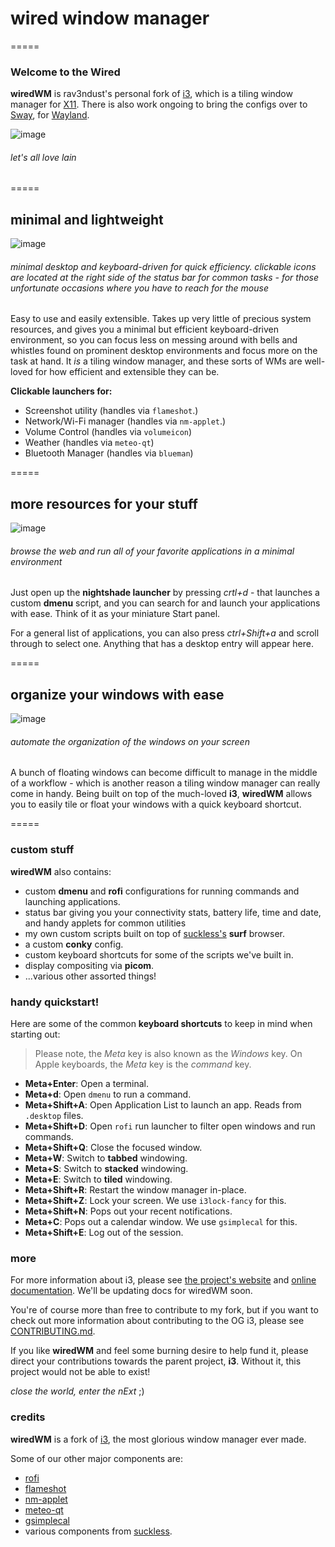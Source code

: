 # wired window manager
=====

### Welcome to the Wired

**wiredWM** is rav3ndust's personal fork of [i3](https://i3wm.org/), which is a tiling window manager for [X11](https://www.x.org/). There is also work ongoing to bring the configs over to [Sway](https://swaywm.org/), for [Wayland](https://wayland.freedesktop.org/).

![image](https://github.com/rav3ndust/wiredWM/assets/35274771/606fd9ee-4924-4d64-96f0-1de99bf3de87)

###### let's all love lain

=====

## minimal and lightweight 

![image](https://github.com/rav3ndust/wiredWM/assets/35274771/a1229952-062f-4f6e-8eb9-02e08712c081)


###### minimal desktop and keyboard-driven for quick efficiency. clickable icons are located at the right side of the status bar for common tasks - for those unfortunate occasions where you have to reach for the mouse

Easy to use and easily extensible. Takes up very little of precious system resources, and gives you a minimal but efficient keyboard-driven environment, so you can focus less on messing around with bells and whistles found on prominent desktop environments and focus more on the task at hand. It *is* a tiling window manager, and these sorts of WMs are well-loved for how efficient and extensible they can be. 

**Clickable launchers for:**

- Screenshot utility (handles via `flameshot`.)
- Network/Wi-Fi manager (handles via `nm-applet`.)
- Volume Control (handles via `volumeicon`) 
- Weather (handles via `meteo-qt`)
- Bluetooth Manager (handles via `blueman`)
  
=====

## more resources for your stuff

![image](https://github.com/rav3ndust/wiredWM/assets/35274771/1100995d-363f-45e6-8b45-a4f084d983d7)

###### browse the web and run all of your favorite applications in a minimal environment 

Just open up the **nightshade launcher** by pressing *crtl+d* - that launches a custom **dmenu** script, and you can search for and launch your applications with ease. Think of it as your miniature Start panel.

For a general list of applications, you can also press *ctrl+Shift+a* and scroll through to select one. Anything that has a desktop entry will appear here. 

=====

## organize your windows with ease

![image](https://github.com/rav3ndust/wiredWM/assets/35274771/40b3d828-78a1-4af7-be99-089c440a3b57)

###### automate the organization of the windows on your screen

A bunch of floating windows can become difficult to manage in the middle of a workflow - which is another reason a tiling window manager can really come in handy. Being built on top of the much-loved **i3**, **wiredWM** allows you to easily tile or float your windows with a quick keyboard shortcut. 

=====

### custom stuff

**wiredWM** also contains: 

- custom **dmenu** and **rofi** configurations for running commands and launching applications.
- status bar giving you your connectivity stats, battery life, time and date, and handy applets for common utilities
- my own custom scripts built on top of [suckless's](https://suckless.org) **surf** browser.
- a custom **conky** config.
- custom keyboard shortcuts for some of the scripts we've built in.
- display compositing via **picom**.
- ...various other assorted things!

### handy quickstart!

Here are some of the common **keyboard shortcuts** to keep in mind when starting out: 

> Please note, the *Meta* key is also known as the *Windows* key. On Apple keyboards, the *Meta* key is the *command* key.

- **Meta+Enter**: Open a terminal.
- **Meta+d**: Open `dmenu` to run a command.
- **Meta+Shift+A**: Open Application List to launch an app. Reads from `.desktop` files.
- **Meta+Shift+D**: Open `rofi` run launcher to filter open windows and run commands.
- **Meta+Shift+Q**: Close the focused window.
- **Meta+W**: Switch to **tabbed** windowing.
- **Meta+S**: Switch to **stacked** windowing.
- **Meta+E**: Switch to **tiled** windowing.
- **Meta+Shift+R**: Restart the window manager in-place.
- **Meta+Shift+Z**: Lock your screen. We use `i3lock-fancy` for this.
- **Meta+Shift+N**: Pops out your recent notifications.
- **Meta+C**: Pops out a calendar window. We use `gsimplecal` for this.
- **Meta+Shift+E**: Log out of the session. 

### more 

For more information about i3, please see [the project's website](https://i3wm.org/) and [online documentation](https://i3wm.org/docs/). We'll be updating docs for wiredWM soon. 

You're of course more than free to contribute to my fork, but if you want to check out more information about contributing to the OG i3, please see [CONTRIBUTING.md](.github/CONTRIBUTING.md). 

If you like **wiredWM** and feel some burning desire to help fund it, please direct your contributions towards the parent project, **i3**. Without it, this project would not be able to exist! 

*close the world, enter the nExt* ;)

### credits 

**wiredWM** is a fork of [i3](https://github.com/i3/i3), the most glorious window manager ever made.

Some of our other major components are: 

- [rofi](https://github.com/davatorium/rofi)
- [flameshot](https://github.com/flameshot-org/flameshot)
- [nm-applet](https://github.com/pavlix/nm-applet)
- [meteo-qt](https://github.com/dglent/meteo-qt)
- [gsimplecal](https://github.com/dmedvinsky/gsimplecal)
- various components from [suckless](https://suckless.org).
